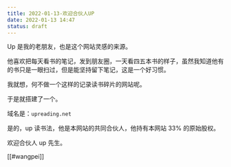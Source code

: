 ```yaml
---
title: 2022-01-13-欢迎合伙人UP
date: 2022-01-13 14:47
status: draft
---
```

Up 是我的老朋友，也是这个网站灵感的来源。

他喜欢把每天看书的笔记，发到朋友圈，一天看四五本书的样子，虽然我知道他有的书只是一眼扫过，但是能坚持留下笔记，这是一个好习惯。

我就想，何不做一个这样的记录读书碎片的网站呢。

于是就搭建了一个。

域名是：`upreading.net` 

是的，up 读书法，他是本网站的共同合伙人，他持有本网站 33% 的原始股权。

欢迎合伙人 up 先生。

[[#wangpei]]